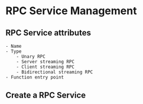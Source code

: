 # RPC Service Management
## RPC Service attributes
    - Name
    - Type
        - Unary RPC
        - Server streaming RPC
        - Client streaming RPC
        - Bidirectional streaming RPC
    - Function entry point
## Create a RPC Service
```c++
    
```
